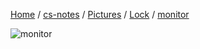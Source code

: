 [Home](https://mengxianbin.github.io) /
[cs-notes](https://mengxianbin.github.io/cs-notes/site) /
[Pictures](https://mengxianbin.github.io/cs-notes/site/Pictures) /
[Lock](https://mengxianbin.github.io/cs-notes/site/Pictures/Lock) /
[monitor](https://mengxianbin.github.io/cs-notes/site/Pictures/Lock/monitor)

![monitor](https://mengxianbin.github.io/cs-notes/./Pictures/Lock/monitor.png)